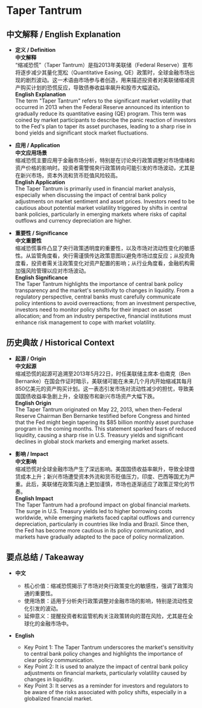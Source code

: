# Taper Tantrum

## 中文解释 / English Explanation

* **定义 / Definition**  
  **中文解释**  
  “缩减恐慌”（Taper Tantrum）是指2013年美联储（Federal Reserve）宣布将逐步减少其量化宽松（Quantitative Easing, QE）政策时，全球金融市场出现的剧烈波动。这一术语由市场参与者创造，用来描述投资者对美联储缩减资产购买计划的恐慌反应，导致债券收益率飙升和股市大幅波动。  
  **English Explanation**  
  The term "Taper Tantrum" refers to the significant market volatility that occurred in 2013 when the Federal Reserve announced its intention to gradually reduce its quantitative easing (QE) program. This term was coined by market participants to describe the panic reaction of investors to the Fed's plan to taper its asset purchases, leading to a sharp rise in bond yields and significant stock market fluctuations.

* **应用 / Application**  
  **中文应用场景**  
  缩减恐慌主要应用于金融市场分析，特别是在讨论央行政策调整对市场情绪和资产价格的影响时。投资者需警惕央行政策转向可能引发的市场波动，尤其是在新兴市场，资本外流和货币贬值风险较高。  
  **English Application**  
  The Taper Tantrum is primarily used in financial market analysis, especially when discussing the impact of central bank policy adjustments on market sentiment and asset prices. Investors need to be cautious about potential market volatility triggered by shifts in central bank policies, particularly in emerging markets where risks of capital outflows and currency depreciation are higher.

* **重要性 / Significance**  
  **中文重要性**  
  缩减恐慌事件凸显了央行政策透明度的重要性，以及市场对流动性变化的敏感性。从监管角度看，央行需谨慎传达政策意图以避免市场过度反应；从投资角度看，投资者需关注政策变化对资产配置的影响；从行业角度看，金融机构需加强风险管理以应对市场波动。  
  **English Significance**  
  The Taper Tantrum highlights the importance of central bank policy transparency and the market's sensitivity to changes in liquidity. From a regulatory perspective, central banks must carefully communicate policy intentions to avoid overreactions; from an investment perspective, investors need to monitor policy shifts for their impact on asset allocation; and from an industry perspective, financial institutions must enhance risk management to cope with market volatility.

## 历史典故 / Historical Context

* **起源 / Origin**  
  **中文起源**  
  缩减恐慌的起源可追溯至2013年5月22日，时任美联储主席本·伯南克（Ben Bernanke）在国会作证时暗示，美联储可能在未来几个月内开始缩减其每月850亿美元的资产购买计划。这一表态引发市场对流动性减少的担忧，导致美国国债收益率急剧上升，全球股市和新兴市场资产大幅下跌。  
  **English Origin**  
  The Taper Tantrum originated on May 22, 2013, when then-Federal Reserve Chairman Ben Bernanke testified before Congress and hinted that the Fed might begin tapering its $85 billion monthly asset purchase program in the coming months. This statement sparked fears of reduced liquidity, causing a sharp rise in U.S. Treasury yields and significant declines in global stock markets and emerging market assets.

* **影响 / Impact**  
  **中文影响**  
  缩减恐慌对全球金融市场产生了深远影响。美国国债收益率飙升，导致全球借贷成本上升；新兴市场遭受资本外流和货币贬值压力，印度、巴西等国尤为严重。此后，美联储在政策沟通上更加谨慎，市场也逐渐适应了政策正常化的节奏。  
  **English Impact**  
  The Taper Tantrum had a profound impact on global financial markets. The surge in U.S. Treasury yields led to higher borrowing costs worldwide, while emerging markets faced capital outflows and currency depreciation, particularly in countries like India and Brazil. Since then, the Fed has become more cautious in its policy communication, and markets have gradually adapted to the pace of policy normalization.

## 要点总结 / Takeaway

* **中文**  
  - 核心价值：缩减恐慌揭示了市场对央行政策变化的敏感性，强调了政策沟通的重要性。  
  - 使用场景：适用于分析央行政策调整对金融市场的影响，特别是流动性变化引发的波动。  
  - 延伸意义：提醒投资者和监管机构关注政策转向的潜在风险，尤其是在全球化的金融市场中。  

* **English**  
  - Key Point 1: The Taper Tantrum underscores the market's sensitivity to central bank policy changes and highlights the importance of clear policy communication.  
  - Key Point 2: It is used to analyze the impact of central bank policy adjustments on financial markets, particularly volatility caused by changes in liquidity.  
  - Key Point 3: It serves as a reminder for investors and regulators to be aware of the risks associated with policy shifts, especially in a globalized financial market.